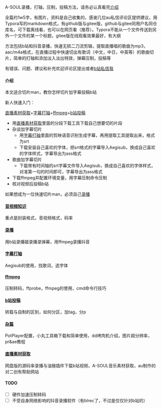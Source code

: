 A-SOUL录播，打轴，压制，投稿方法，请务必认真看完[介绍](#介绍)

全篇约1w5字，有图片，资料是自己收集的，感谢几位au私信评论区提供建议，用Typora写的markdown格式，有github版与gitee版，github与gitee同用户名同仓库名，可下载离线看，也可以在网页看（推荐）。Typora不能从一个文件传送到另外一个文件的某一个标题，gitee版在线观看效果最好，有大纲

方法包括b站和抖音录播，快速无损二刀流剪辑，提取直播唱的歌曲为mp3，aac/m4a格式，在直播过程中快速切出有歌词（中文，中日，中英等）的歌曲切片，简单的打轴和添加淡入淡出特效，弹幕压制，投稿等

有错误、问题、建议和补充欢迎评论区提出或者[b站私信我](https://space.bilibili.com/200257325/)

#### 介绍

本文适合切片man，教你怎样切片加字幕投稿b站

新人快速入门：

[直播素材获取](./直播素材获取.md)+[字幕打轴](./字幕打轴.md)+[ffmpeg](./ffmpeg.md)+[b站投稿](./b站投稿.md)

- 用[直播素材获取](./直播素材获取.md)里面的分段下载工具下载自己想要切的片段
- 杂谈加字幕切片
  - 用[字幕打轴](./字幕打轴.md)里面的剪映语音识别生成字幕，再用提取工具提取出来，格式为srt
  - 下载安装自己喜欢的字体，把srt格式的字幕导入Aegisub，换成自己喜欢的字体样式，字幕导出为ass格式
- 歌曲加字幕切片
  - 下载带有时间轴的srt字幕文件导入Aegisub，换成自己喜欢的字体样式，对准第一句的时间即可，字幕导出为ass格式
- 下载ffmpeg并配置环境变量，用字幕压制命令压制
- 核对视频后投稿b站

如果想成为一位快速切片man，必须自己[录播](./录播.md)

#### [音视频知识](./音视频知识.md)

重点是封装格式，音视频格式，码率

#### [录播](./录播.md)

用b站录播姬录播录弹幕，用ffmpeg录播抖音

#### [字幕打轴](./字幕打轴.md)

Aegisub的使用，找歌词，选字体

#### [ffmpeg](./ffmpeg.md)

压制转码，ffprobe，ffmpeg的使用，cmd命令行技巧

#### [b站投稿](./b站投稿.md)

转载与自制的区别，如何分区，加tag，分p

#### [杂篇](./杂篇.md)

PotPlayer配置，小丸工具箱下载和简单使用，dd烤肉机介绍，图片超分辨率，pr&ae教程

#### [直播素材获取](./直播素材获取.md)

网盘版的源码率录播与油猴插件下载b站视频，A-SOUL音乐素材获取，au制作的对二创有帮助网站

#### TODO

- [ ] 硬件加速压制转码
- [ ] 不受自身网络影响的抖音录播软件（有blrec了，不过是仅仅针对b站的）
